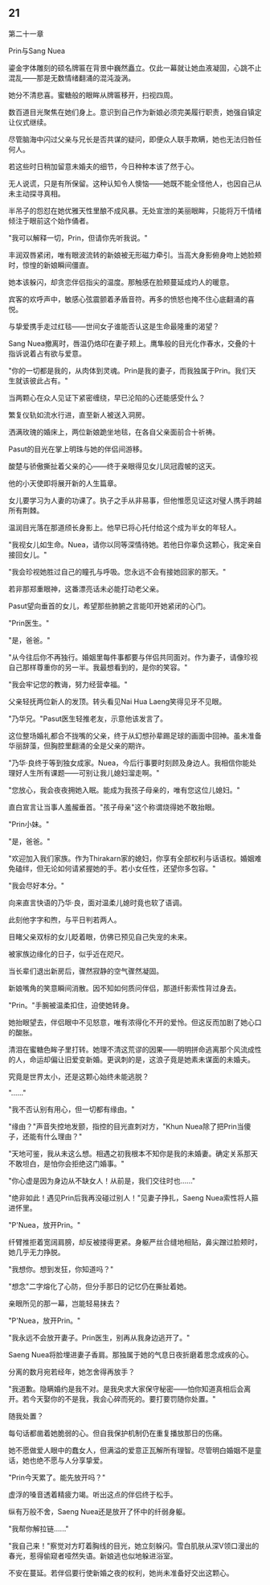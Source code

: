 ## 21

第二十一章

Prin与Sang Nuea

鎏金字体雕刻的硕名牌匾在背景中巍然矗立。仅此一幕就让她血液凝固，心跳不止混乱——那是无数情绪翻涌的混沌漩涡。

她分不清悲喜。蜜糖般的眼眸从牌匾移开，扫视四周。

数百道目光聚焦在她们身上。意识到自己作为新娘必须完美履行职责，她强自镇定让仪式继续。

尽管脑海中闪过父亲与兄长是否共谋的疑问，即便众人联手欺瞒，她也无法归咎任何人。

若这些时日稍加留意未婚夫的细节，今日种种本该了然于心。

无人说谎，只是有所保留。这种认知令人懊恼——她既不能全怪他人，也因自己从未主动探寻真相。

半吊子的怨怼在她优雅天性里酿不成风暴。无处宣泄的美丽眼眸，只能将万千情绪倾注于眼前这个始作俑者。

"我可以解释一切，Prin，但请你先听我说。"

丰润双唇紧闭，唯有眼波流转的新娘被无形磁力牵引。当高大身影俯身吻上她脸颊时，惊惶的新娘瞬间僵直。

她本该躲闪，却贪恋伴侣指尖的温度。那触感在脸颊蔓延成灼人的暖意。

宾客的欢呼声中，敏感心弦震颤着矛盾音符。再多的愤怒也掩不住心底翻涌的喜悦。

与挚爱携手走过红毯——世间女子谁能否认这是生命最隆重的渴望？

Sang Nuea撤离时，唇温仍烙印在妻子颊上。鹰隼般的目光化作春水，交叠的十指诉说着占有欲与爱意。

"你的一切都是我的，从肉体到灵魂。Prin是我的妻子，而我独属于Prin。我们天生就该彼此占有。"

当两颗心在众人见证下紧密缠绕，早已沦陷的心还能感受什么？

繁复仪轨如流水行进，直至新人被送入洞房。

洒满玫瑰的婚床上，两位新娘跪坐地毯，在各自父亲面前合十祈祷。

Pasut的目光在掌上明珠与她的伴侣间游移。

酸楚与骄傲撕扯着父亲的心——终于亲眼得见女儿凤冠霞帔的这天。

他的小天使即将展开新的人生篇章。

女儿要学习为人妻的功课了。执子之手从非易事，但他惟愿见证这对璧人携手跨越所有荆棘。

温润目光落在那道颀长身影上。他早已将心托付给这个成为半女的年轻人。

"我视女儿如生命。Nuea，请你以同等深情待她。若他日你辜负这颗心，我定亲自接回女儿。"

"我会珍视她胜过自己的瞳孔与呼吸。您永远不会有接她回家的那天。"

若非那郑重眼神，这番漂亮话未必能打动老父亲。

Pasut望向垂首的女儿，希望那些肺腑之言能叩开她紧闭的心门。

"Prin医生。"

"是，爸爸。"

"从今往后你不再独行。婚姻里每件事都要与伴侣共同面对。作为妻子，请像珍视自己那样尊重你的另一半。我最想看到的，是你的笑容。"

"我会牢记您的教诲，努力经营幸福。"

父亲轻抚两位新人的发顶。转头看见Nai Hua Laeng笑得见牙不见眼。

"乃华兄。"Pasut医生轻推老友，示意他该发言了。

这位整场婚礼都合不拢嘴的父亲，终于从幻想孙辈踢足球的画面中回神。虽未准备华丽辞藻，但胸腔里翻涌的全是父亲的期许。

"乃华·良终于等到独女成家。Nuea，今后行事要时刻顾及身边人。我相信你能处理好人生所有课题——可别让我儿媳妇溜走啊。"

"您放心，我会夜夜拥她入眠。能成为我孩子母亲的，唯有您这位儿媳妇。"

直白宣言让当事人羞赧垂首。"孩子母亲"这个称谓烧得她不敢抬眼。

"Prin小妹。"

"是，爸爸。"

"欢迎加入我们家族。作为Thirakarn家的媳妇，你享有全部权利与话语权。婚姻难免磕绊，但无论如何请紧握她的手。若小女任性，还望你多包容。"

"我会尽好本分。"

向来直言快语的乃华·良，面对温柔儿媳时竟也软了语调。

此刻他字字和煦，与平日判若两人。

目睹父亲双标的女儿眨着眼，仿佛已预见自己失宠的未来。

被家族边缘化的日子，似乎近在咫尺。

当长辈们退出新房后，骤然寂静的空气骤然凝固。

新娘嘴角的笑意瞬间消散。因不知如何质问伴侣，那道纤影索性背过身去。

"Prin。"手腕被温柔扣住，迫使她转身。

她抬眼望去，伴侣眼中不见怒意，唯有浓得化不开的爱怜。但这反而加剧了她心口的酸胀。

清泪在蜜糖色眸子里打转。她理不清这荒谬的因果——明明拼命逃离那个风流成性的人，命运却偏让旧爱变新婚。更讽刺的是，这浪子竟是她素未谋面的未婚夫。

究竟是世界太小，还是这颗心始终未能逃脱？

"......"

"我不否认别有用心，但一切都有缘由。"

"缘由？"声音失控地发颤，指控的目光直刺对方，"Khun Nuea除了把Prin当傻子，还能有什么理由？"

"天地可鉴，我从未这么想。相遇之初我根本不知你是我的未婚妻。确定关系那天不敢坦白，是怕你会拒绝这门婚事。"

"你心虚是因为身边从不缺女人！从前是，我们交往时也......"

"绝非如此！遇见Prin后我再没碰过别人！"见妻子挣扎，Saeng Nuea索性将人箍进怀里。

"P'Nuea，放开Prin。"

纤臂推拒着宽阔肩膀，却反被搂得更紧。身躯严丝合缝地相贴，鼻尖蹭过脸颊时，她几乎无力挣脱。

"我想你。想到发狂，你知道吗？"

"想念"二字熔化了心防，但分手那日的记忆仍在撕扯着她。

亲眼所见的那一幕，岂能轻易抹去？

"P'Nuea，放开Prin。"

"我永远不会放开妻子。Prin医生，别再从我身边逃开了。"

Saeng Nuea将脸埋进妻子香肩。那独属于她的气息日夜折磨着思念成疾的心。

分离的数月宛若经年，她怎舍得再放手？

"我道歉。隐瞒婚约是我不对。是我央求大家保守秘密——怕你知道真相后会离开。若今天娶你的不是我，我会心碎而死的。要打要罚随你处置。"

随我处置？

每句话都凿着她脆弱的心。但自我保护机制仍在重复播放那日的伤痛。

她不愿做爱人眼中的蠢女人，但满溢的爱意正瓦解所有理智。尽管明白婚姻不是童话，她也绝不愿与人分享挚爱。

"Prin今天累了。能先放开吗？"

虚浮的嗓音透着精疲力竭。听出这点的伴侣终于松手。

纵有万般不舍，Saeng Nuea还是放开了怀中的纤弱身躯。

"我帮你解拉链......"

"我自己来！"察觉对方盯着胸线的目光，她立刻躲闪。雪白肌肤从深V领口漫出的春光，惹得偷窥者哑然失语。新娘逃也似地躲进浴室。

不安在蔓延。若伴侣要行使新婚之夜的权利，她尚未准备好交出这颗心。
